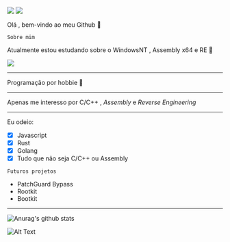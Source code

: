 ![](https://www.gentoo.org/assets/img/badges/gentoo-badge2.png) ![](https://img.shields.io/badge/-c++-blue?logo=c%2B%2B&style=flat)



Olá , bem-vindo ao meu Github 👋 

```
Sobre mim
```

Atualmente estou estudando sobre o WindowsNT , Assembly x64 e RE 🙇 

![](https://media1.tenor.com/images/86031337405fc540c2b56af57206ff6c/tenor.gif?itemid=8556865)

***

Programação por hobbie 🙏

***

Apenas me interesso por C/C++ , _Assembly_ e _Reverse Engineering_ 

***

Eu odeio:

- [x] Javascript
- [x] Rust
- [x] Golang
- [x] Tudo que não seja C/C++ ou Assembly

```
Futuros projetos
```

+ PatchGuard Bypass
+ Rootkit
+ Bootkit

***

![Anurag's github stats](https://github-readme-stats.vercel.app/api?username=KB1te&show_icons=true&theme=dracula)

![Alt Text](https://pa1.narvii.com/7455/fa4eec4452ed146d1f920206e65f5875e4afd1afr1-540-229_hq.gif) 

